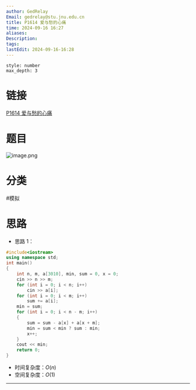 ```yaml
---
author: GedRelay
Email: gedrelay@stu.jnu.edu.cn
title: P1614 爱与愁的心痛
time: 2024-09-16 16:27
aliases: 
Description: 
tags: 
lastEdit: 2024-09-16-16:28
---
```


```toc
style: number
max_depth: 3
```

# 链接
[P1614 爱与愁的心痛](https://www.luogu.com.cn/problem/P1614) 

# 题目
![image.png](https://ged-pic-bed.oss-cn-guangzhou.aliyuncs.com/img/202409161627427.png)


# 分类
#模拟 

# 思路
- 思路 1：


```cpp
#include<iostream>
using namespace std;
int main()
{
	int n, m, a[3010], min, sum = 0, x = 0;
	cin >> n >> m;
	for (int i = 0; i < n; i++)
		cin >> a[i];
	for (int i = 0; i < m; i++)
		sum += a[i];
	min = sum;
	for (int i = 0; i < n - m; i++)
	{
		sum = sum - a[x] + a[x + m];
		min = sum < min ? sum : min;
		x++;
	}
	cout << min;
	return 0;
}
```


- 时间复杂度：${O\left( n \right)  }$ 
- 空间复杂度：${O\left( 1 \right)  }$ 


---

